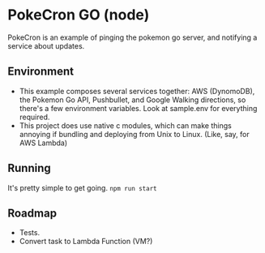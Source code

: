 # PokeCron GO (node)

PokeCron is an example of pinging the pokemon go server, and notifying a service about updates.

## Environment
- This example composes several services together: AWS (DynomoDB), the Pokemon Go API, Pushbullet, and Google Walking directions, so there's a few environment variables. Look at sample.env for everything required.
- This project does use native c modules, which can make things annoying if bundling and deploying from Unix to Linux. (Like, say, for AWS Lambda)

## Running
It's pretty simple to get going.
`npm run start`

## Roadmap
 - Tests.
 - Convert task to Lambda Function (VM?)
